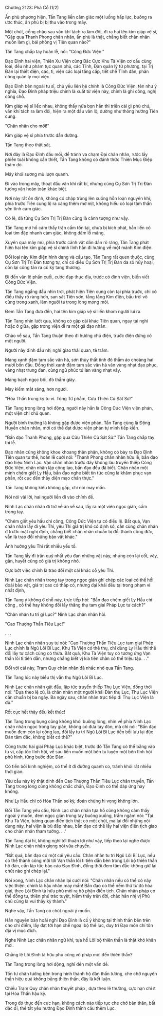 




Chương 2123: Phá Cổ (1/2)


Ấn phù phương hiện, Tần Tang liền cảm giác một luồng hấp lực, buông ra ước thúc, ấn phù bị bị thu vào trong mây.

Một chút, cổng chào sau vân khí tách ra làm đôi, đi ra hai tên kim giáp vệ sĩ, "Gặp qua Thanh Phong chân nhân, ấn phù là thật, chẳng biết chân nhân muốn làm gì, bái phỏng vị Tiên quan nào?"

Tần Tang chắp tay hoàn lễ, nói: "Công Đức Viện."

Đạo Đình hai viện, Thiên Xu Viện cùng Bắc Cực Khu Tà Viện cơ cấu cùng loại, đều như phàm tục quan phủ, các Tĩnh, Đàn quản lý tứ phương, tại Trị Đàn lại thiết điện, các, ti, viện các loại tầng cấp, tiết chế Tĩnh đàn, phân công quản lý mọi việc.

Đạo Đình bên ngoài tu sĩ, chủ yếu liên hệ chính là Công Đức Viện, tên như ý nghĩa, Đạo Đình pháp triệu chính là xuất từ viện này, chính là ghi công, nghị công chỗ.

Kim giáp vệ sĩ liếc nhau, không thấy nữa bọn hắn thi triển cái gì phù chú, vân khí tách ra làm đôi, hiện ra một đầu vân lộ, dường như thông hướng Tiên cung.

"Chân nhân cho mời!"

Kim giáp vệ sĩ phía trước dẫn đường.

Tần Tang theo thật sát.

Nơi đây là Đạo Đình đầu mối, để tránh va chạm Đại chân nhân, rước lấy phiền toái không cần thiết, Tần Tang không có đánh thức Thiên Mục Điệp thăm dò.

Mây khói sương mù lượn quanh.

Đi vào trong mây, thoạt đầu vân khí rất bí, nhưng cùng Cụ Sơn Trị Trị Đàn tường vân hoàn toàn khác biệt.

Nơi này rất ổn định, không có chập trùng lên xuống hỗn loạn nguyên khí, phía trước Tiên cung lộ ra càng thêm mờ mịt, không hiểu có loại tâm thần yên tĩnh cảm giác.

Có lẽ, đã từng Cụ Sơn Trị Trị Đàn cũng là cảnh tượng như vậy.

Tần Tang mơ hồ cảm thấy trận cấm tồn tại, chưa bị kích phát, hắn liền có loại tim đập nhanh cảm giác, không dám lỗ mãng.

Xuyên qua mây mù, phía trước cảnh vật dần dần rõ ràng, Tần Tang phát hiện hai tên kim giáp vệ sĩ chính lĩnh hắn đi hướng về một mảnh Kim điện.

Đối loại này Kim điện hình dạng và cấu tạo, Tần Tang rất quen thuộc, cùng Cụ Sơn Trị Trị Đàn tương tự, chỉ có điều Cụ Sơn Trị Trị Đàn đa số hủy hoại, còn lại cũng tản ra cũ kỹ tang thương.

Đi đến vân lộ phần cuối, cước đạp thực địa, trước có đình viện, biển viết Công Đức Viện.

Tần Tang ngẩng đầu nhìn trời, phát hiện Tiên cung còn tại phía trước, chỉ có điều thấy rõ ràng hơn, san sát Tiên sơn, tầng tầng Kim điện, bầu trời vô cùng trong xanh, làm người ta trong lòng mong mỏi.

Đem Tần Tang đưa đến, hai tên kim giáp vệ sĩ liền khom người lui ra.

Tần Tang nhìn lướt qua, không có gặp cái khác Tiên quan, ngay tại nghi hoặc ở giữa, gặp trong viện đi ra một gã đạo nhân.

Chào về sau, Tần Tang thuận theo đi hướng chủ điện, trước điện đứng có một người.

Người này đỉnh đầu nhị nghi giao thái quan, tê trâm.

Mang xanh đậm tam sắc vân hà, sơn thủy thất tinh đỏ thẫm áo choàng hai mươi bốn đầu. Đồng thời xanh đậm tam sắc vân hà vân vàng nhạt đạo phục, vàng nhạt trung đan, cùng ngũ phúc tứ lan vàng nhạt váy.

Mang bạch ngọc bội, đỏ thắm giày.

Mày kiếm mắt sáng, hơn người.

"Hóa Thần trung kỳ tu vi. Tòng Tứ phẩm, Cửu Thiên Củ Sát Sử!"

Tần Tang trong lòng hơi động, người này hẳn là Công Đức Viện viện phán, một viện chi chủ quan.

Người bình thường là không gặp được viện phán, Tần Tang cùng là Động Huyền chân nhân, mới có thể đạt được viện phán tự mình tiếp kiến.

"Bần đạo Thanh Phong, gặp qua Cửu Thiên Củ Sát Sử." Tần Tang chắp tay thi lễ.

Đạo nhân cũng không khoe khoang thân phận, không có bày ra Đạo Đình Tiên quan tư thế, hoàn lễ cười nói: "Thanh Phong chân nhân hữu lễ, bần đạo đạo hiệu Ninh Lạc. Vạn chân nhân trước đây không lâu truyền thiếp Công Đức Viện, chân nhân lập công lao, bần đạo đều đã biết. Chân nhân một mình chém giết Ly Hầu, bần đạo nghe biết tin tức cũng là khâm phục vạn phần, rốt cục đến thấy diện mạo chân thực."

Tần Tang không kiêu không gấp, chỉ nói may mắn.

Nói nói vài lời, hai người liền đi vào chính đề.

Ninh Lạc chân nhân đi trở về án về sau, lấy ra một viên ngọc giản, cầm trong tay.

"Chém giết yêu hầu chi công, Công Đức Viện tự có điều lệ. Bất quá, Vạn chân nhân lấy đi yêu Thi, yêu Thi giá trị khó có định số, cần cùng chân nhân ở trước mặt nghị định, chẳng biết chân nhân chuẩn bị đổi thành công đức, vẫn là trao đổi những bảo vật khác."

Ảnh hưởng yêu Thi rất nhiều yếu tố.

Tần Tang lấy đi trân quý nhất yêu đan những vật này, nhưng còn lại cốt, vảy, gân, huyết cũng có giá trị không nhỏ.

Cực bớt việc chính là trao đổi một cái khác cỗ yêu Thi.

Ninh Lạc chân nhân trong tay trong ngọc giản ghi chép các loại có thể hối đoái bảo vật, giá trị cao có thấp có, nhưng đại khái đều tại trong phạm vi nhất định,

Tần Tang ý không ở chỗ này, trực tiếp hỏi: "Bần đạo chém giết Ly Hầu chi công , có thể hay không đổi lấy thăng thụ tam giai Pháp Lục tư cách?"

"Chân nhân tu trì gì Lục?" Ninh Lạc chân nhân hỏi.

"Cao Thượng Thần Tiêu Lục!"

. . .

Ninh Lạc chân nhân suy tư nói: "Cao Thượng Thần Tiêu Lục tam giai Pháp Lục chính là Ngũ Lôi Bí Lục, Khu Tà Viện có thể thụ, chỉ dùng Ly Hầu thi thể đổi lấy tư cách cũng có thừa. Bất quá, Khu Tà Viện tuy có tương ứng Vạn thần lôi ti tiên dẫn, nhưng chẳng biết vị kia tiên chân có thể triệu tập. . ."

Đối với cái này, Trạm Quy chân nhân đã nhắc nhở qua Tần Tang.

Tần Tang lúc này biểu thị vẫn thụ Ngũ Lôi Bí Lục.

Ninh Lạc chân nhân gật đầu, lập tức truyền thiếp Thụ Lục Viện, đồng thời nói: "Dựa theo lệ cũ, là chân nhân một người khải Đàn thụ Lục, Thụ Lục Viện cần chuẩn bị ba ngày. Ba ngày sau, chân nhân trực tiếp đi Thụ Lục Viện là đủ."

Rốt cục hết thảy đều kết thúc!

Tần Tang trong bụng cũng không khỏi buông lỏng, nhìn về phía Ninh Lạc chân nhân ngọc trong tay giản, không có đưa tay đón, mà chỉ nói: "Bần đạo muốn đem còn lại công lao, đổi lấy tu trì Ngũ Lôi Bí Lục tiền bối lưu lại đúc Đàn tâm đắc, không biết có thể?"

Cùng trước hai giai Pháp Lục khác biệt, trước đó Tần Tang có thể bằng vào tu vi, cấp tốc lĩnh hội, về sau liền muốn một bên tu luyện một bên lĩnh hội phù hình, từng bước đúc Đàn.

Có tiền bối kinh nghiệm, có thể ít đi đường quanh co, tránh khỏi rất nhiều thời gian.

Yêu cầu này kỳ thật dính đến Cao Thượng Thần Tiêu Lục chân truyền, Tần Tang trong lòng cũng không chắc chắn, Đạo Đình có thể đáp ứng hay không.

Như Ly Hầu chỉ có Hóa Thần sơ kỳ, đoán chừng hi vọng không lớn.

Đối Tần Tang yêu cầu, Ninh Lạc chân nhân tựa hồ cũng không cảm thấy ngoài ý muốn, đem ngọc giản trong tay buông xuống, trầm ngâm nói: "Tại Khu Tà Viện, tương quan điển tịch thật có một chút, mà lại đối những nội dung này, hai viện là bù đắp nhau, bần đạo có thể lấy hai viện điển tịch giao cho chân nhân tham tường. . ."

Tần Tang đại hỉ, không nghĩ tới thuận lợi như vậy, tiếp theo lại nghe được Ninh Lạc chân nhân giọng nói vừa chuyển.

"Bất quá, bần đạo có một cái yêu cầu. Chân nhân tu trì Ngũ Lôi Bí Lục, nếu có thể thành công mời tới Vạn thần lôi ti tiên dẫn bên trong Lôi bộ thiên thần hộ đàn, cần lập tức báo cáo Đạo Đình, đồng thời đem tâm đắc không giữ lại chút nào ghi chép lại."

Nói xong, Ninh Lạc chân nhân lại cười nói: "Chân nhân nếu có thể có này việc thiện, chính là hậu nhân may mắn! Bần đạo có thể nếm thử từ đó hòa giải, theo Lôi Đình tả hữu phủ mời ra bộ phận điển tịch. Chân nhân pháp cơ thể đồng tu, thiên phú trác tuyệt, hiếm thấy trên đời, chắc hẳn nhị vị Phủ chủ cũng là vui thấy kỳ thành."

Nghe vậy, Tần Tang có chút ngoài ý muốn.

Hắn nguyên bản hoài nghi Đạo Đình là cố ý không tại thỉnh thần bên trên cho chỉ điểm, lấy đạt tới hạn chế ngoại bộ thế lực, duy trì Đạo môn chí tôn địa vị mục đích.

Nghe Ninh Lạc chân nhân ngữ khí, tựa hồ Lôi bộ thiên thần là thật khó khăn mời.

Chẳng lẽ Lôi Đình tả hữu phủ cũng vô pháp mời đến thiên thần?

Tần Tang trong lòng hơi động, nghĩ đến một vấn đề.

Tồn tư chân tướng bên trong hình thành hộ đàn thần tướng, che chở nguyên thần hiệu quả không bằng thiên thần, đây là kết luận.

Chiếu Trạm Quy chân nhân thuyết pháp , dựa theo lẽ thường, cực hạn chí ít tại Hóa Thần hậu kỳ.

Trong đó thực đến cực hạn, không cách nào tiếp tục che chở bản thân, bất đắc dĩ, thế tất yếu hướng Đạo Đình thỉnh cầu thêm Lục.





